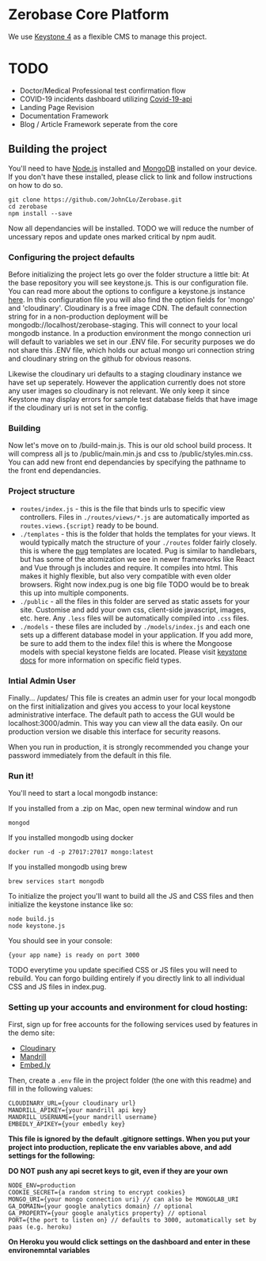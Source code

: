 Zerobase Core Platform
=============

We use [Keystone 4](https://v4.keystonejs.com/) as a flexible CMS to manage this project.

# TODO

* Doctor/Medical Professional test confirmation flow
* COVID-19 incidents dashboard utilizing [Covid-19-api](https://github.com/mathdroid/covid-19-api)
* Landing Page Revision
* Documentation Framework
* Blog / Article Framework seperate from the core 

## Building the project

You'll need to have [Node.js](https://nodejs.org/en/download/) installed and [MongoDB](https://docs.mongodb.com/manual/tutorial/install-mongodb-on-os-x/) installed on your device. If you don't have these installed, please click to link and follow instructions on how to do so.
    
    git clone https://github.com/JohnCLo/Zerobase.git
    cd zerobase
    npm install --save

Now all dependancies will be installed. TODO we will reduce the number of uncessary repos and update ones marked critical by npm audit.

### Configuring the project defaults

Before initializing the project lets go over the folder structure a little bit: 
At the base repository you will see keystone.js. This is our configuration file. You can read more about the options to configure a keystone.js instance [here](https://v3.keystonejs.com/docs_configuration). In this configuration file you will also find the option fields for 'mongo' and 'cloudinary'. Cloudinary is a free image CDN. The default connection string for in a non-production deployment will be mongodb://localhost/zerobase-staging. This will connect to your local mongodb instance. In a production environment the mongo connection uri will default to variables we set in our .ENV file. For security purposes we do not share this .ENV file, which holds our actual mongo uri connection string and cloudinary string on the github for obvious reasons.

Likewise the cloudinary uri defaults to a staging cloudinary instance we have set up seperately. However the application currently does not store any user images so cloudinary is not relevant. We only keep it since Keystone may display errors for sample test database fields that have image if the cloudinary uri is not set in the config.

### Building

Now let's move on to /build-main.js. This is our old school build process. It will compress all js to /public/main.min.js and css to /public/styles.min.css. You can add new front end dependancies by specifying the pathname to the front end dependancies. 

### Project structure

*   `routes/index.js` - this is the file that binds urls to specific view controllers. Files in `./routes/views/*.js` are automatically imported as `routes.views.{script}` ready to be bound.
*   `./templates` - this is the folder that holds the templates for your views. It would typically match the structure of your `./routes` folder fairly closely. this is where the [pug](https://pugjs.org/api/getting-started.html) templates are located. Pug is similar to handlebars, but has some of the atomization we see in newer frameworks like React and Vue through js includes and require. It compiles into html. This makes it highly flexible, but also very compatible with even older browsers. Right now index.pug is one big file TODO would be to break this up into multiple components.
*   `./public` - all the files in this folder are served as static assets for your site. Customise and add your own css, client-side javascript, images, etc. here. Any `.less` files will be automatically compiled into `.css` files.
*   `./models` - these files are included by `./models/index.js` and each one sets up a different database model in your application. If you add more, be sure to add them to the index file! this is where the Mongoose models with special keystone fields are located. Please visit [keystone docs](https://v4.keystonejs.com/api/field/) for more information on specific field types.

### Intial Admin User

Finally...
/updates/ This file is creates an admin user for your local mongodb on the first initialization and gives you access to your local keystone administrative interface. The default path to access the GUI would be localhost:3000/admin. This way you can view all the data easily. On our production version we disable this interface for security reasons. 

When you run in production, it is strongly recommended you change your password immediately from the default in this file.

### Run it!

You'll need to start a local mongodb instance: 

If you installed from a .zip on Mac, open new terminal window and run

    mongod

If you installed mongodb using docker

    docker run -d -p 27017:27017 mongo:latest


If you installed mongodb using brew

    brew services start mongodb


To initialize the project you'll want to build all the JS and CSS files and then initialize the keystone instance like so:

    node build.js
    node keystone.js

You should see in your console:

`{your app name} is ready on port 3000`

TODO everytime you update specified CSS or JS files you will need to rebuild. You can forgo building entirely if you directly link to all individual CSS and JS files in index.pug.



### Setting up your accounts and environment for cloud hosting:

First, sign up for free accounts for the following services used by features in the demo site:

*   [Cloudinary](https://cloudinary.com/)
*   [Mandrill](https://www.mandrill.com/)
*   [Embed.ly](https://embed.ly/)

Then, create a `.env` file in the project folder (the one with this readme) and fill in the following values:

    CLOUDINARY_URL={your cloudinary url}
    MANDRILL_APIKEY={your mandrill api key}
    MANDRILL_USERNAME={your mandrill username}
    EMBEDLY_APIKEY={your embedly key}

**This file is ignored by the default .gitignore settings. When you put your project into production, replicate the env variables above, and add settings for the following:**

**DO NOT push any api secret keys to git, even if they are your own**

    NODE_ENV=production
    COOKIE_SECRET={a random string to encrypt cookies}
    MONGO_URI={your mongo connection uri} // can also be MONGOLAB_URI
    GA_DOMAIN={your google analytics domain} // optional
    GA_PROPERTY={your google analytics property} // optional
    PORT={the port to listen on} // defaults to 3000, automatically set by paas (e.g. heroku)

**On Heroku you would click settings on the dashboard and enter in these environemntal variables**

